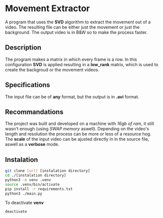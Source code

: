# Movement Extractor

A program that uses the **SVD** algorithm to extract the movement out of a video. The resulting file can be either just the movement or just the background. The output video is in B&W so to make the process faster.

## Description

The program makes a matrix in which every frame is a row. In this configuration **SVD** is applied resulting in a **low_rank** matrix, which is used to create the backgroud or the movement videos.

## Specifications

The input file can be of **any** format, but the output is in **.avi** format.

## Recommandations

The project was built and developed on a machine with *16gb of ram*, it still wasn't enough (using *SWAP memory* aswell). Depending on the video's length and resolution the process can be more or less of a resource hog. The **scale** of the input video can be ajusted directly in in the source file, aswell as a **verbose** mode.

## Instalation

``` sh
git clone [url] [instalation directory]
cd ./[instalation directory]
python3 -m venv .venv
source .venv/bin/activate
pip install -r requirements.txt
python3 ./main.py
```

To deactivate **venv**
``` sh
deactivate
```

